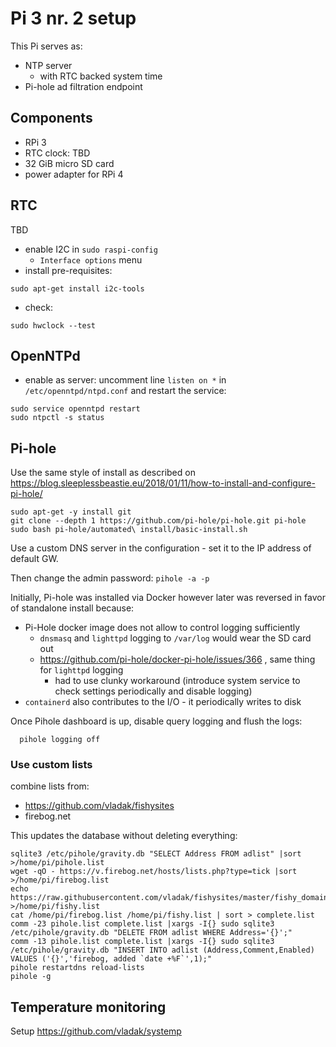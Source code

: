 # Pi 3 nr. 2 setup

This Pi serves as:
  - NTP server
    - with RTC backed system time
  - Pi-hole ad filtration endpoint

## Components

- RPi 3
- RTC clock: TBD
- 32 GiB micro SD card
- power adapter for RPi 4

## RTC

TBD

- enable I2C in `sudo raspi-config`
  - `Interface options` menu
- install pre-requisites:
```
sudo apt-get install i2c-tools
```
- check:
```
sudo hwclock --test
```

## OpenNTPd

- enable as server: uncomment line `listen on *` in `/etc/openntpd/ntpd.conf` and restart the service:
```
sudo service openntpd restart
sudo ntpctl -s status
```

## Pi-hole

Use the same style of install as described on https://blog.sleeplessbeastie.eu/2018/01/11/how-to-install-and-configure-pi-hole/

```
sudo apt-get -y install git
git clone --depth 1 https://github.com/pi-hole/pi-hole.git pi-hole
sudo bash pi-hole/automated\ install/basic-install.sh
```

Use a custom DNS server in the configuration - set it to the IP address of default GW.

Then change the admin password: `pihole -a -p`

Initially, Pi-hole was installed via Docker however later was reversed in favor of standalone install because:
  - Pi-Hole docker image does not allow to control logging sufficiently
    - `dnsmasq` and `lighttpd` logging to `/var/log` would wear the SD card out
    - https://github.com/pi-hole/docker-pi-hole/issues/366 , same thing for `lighttpd` logging
      - had to use clunky workaround (introduce system service to check settings periodically and disable logging)
  - `containerd` also contributes to the I/O - it periodically writes to disk

Once Pihole dashboard is up, disable query logging and flush the logs:
```
  pihole logging off
```

### Use custom lists

combine lists from:
  - https://github.com/vladak/fishysites
  - firebog.net

This updates the database without deleting everything:
```
sqlite3 /etc/pihole/gravity.db "SELECT Address FROM adlist" |sort >/home/pi/pihole.list
wget -qO - https://v.firebog.net/hosts/lists.php?type=tick |sort >/home/pi/firebog.list
echo https://raw.githubusercontent.com/vladak/fishysites/master/fishy_domains.txt >/home/pi/fishy.list
cat /home/pi/firebog.list /home/pi/fishy.list | sort > complete.list
comm -23 pihole.list complete.list |xargs -I{} sudo sqlite3 /etc/pihole/gravity.db "DELETE FROM adlist WHERE Address='{}';"
comm -13 pihole.list complete.list |xargs -I{} sudo sqlite3 /etc/pihole/gravity.db "INSERT INTO adlist (Address,Comment,Enabled) VALUES ('{}','firebog, added `date +%F`',1);"
pihole restartdns reload-lists
pihole -g
```

## Temperature monitoring

Setup https://github.com/vladak/systemp
